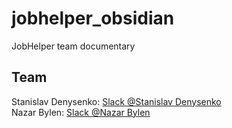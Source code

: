 # jobhelper_obsidian
JobHelper team documentary

Team
----
Stanislav Denysenko: [Slack @Stanislav Denysenko](https://iot-2016.slack.com/team/U02D42P62UW)  
Nazar Bylen: [Slack @Nazar Bylen](https://iot-2016.slack.com/team/U02DX36TQ8L)
